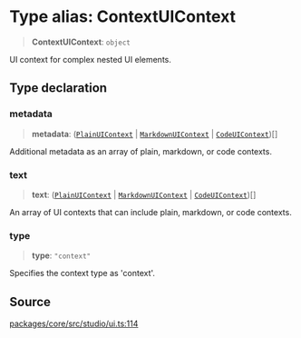 # Type alias: ContextUIContext

> **ContextUIContext**: `object`

UI context for complex nested UI elements.

## Type declaration

### metadata

> **metadata**: ([`PlainUIContext`](PlainUIContext.md) \| [`MarkdownUIContext`](MarkdownUIContext.md) \| [`CodeUIContext`](CodeUIContext.md))[]

Additional metadata as an array of plain, markdown, or code contexts.

### text

> **text**: ([`PlainUIContext`](PlainUIContext.md) \| [`MarkdownUIContext`](MarkdownUIContext.md) \| [`CodeUIContext`](CodeUIContext.md))[]

An array of UI contexts that can include plain, markdown, or code contexts.

### type

> **type**: `"context"`

Specifies the context type as 'context'.

## Source

[packages/core/src/studio/ui.ts:114](https://github.com/VictorS67/encre/blob/c09849eb59af073bf23be826a912f2ba4f635f93/packages/core/src/studio/ui.ts#L114)

